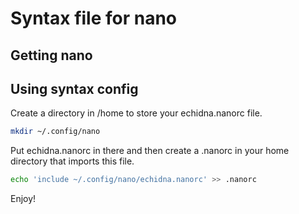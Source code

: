 # Syntax file for nano

## Getting nano

## Using syntax config

Create a directory in /home to store your echidna.nanorc file.

```bash
mkdir ~/.config/nano
```
Put echidna.nanorc in there and then create a .nanorc in your home directory that imports this file.

```bash
echo 'include ~/.config/nano/echidna.nanorc' >> .nanorc
```
Enjoy!
